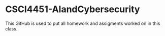 # CSCI4451-AIandCybersecurity
This GitHub is used to put all homework and assigments worked on in this class. 
